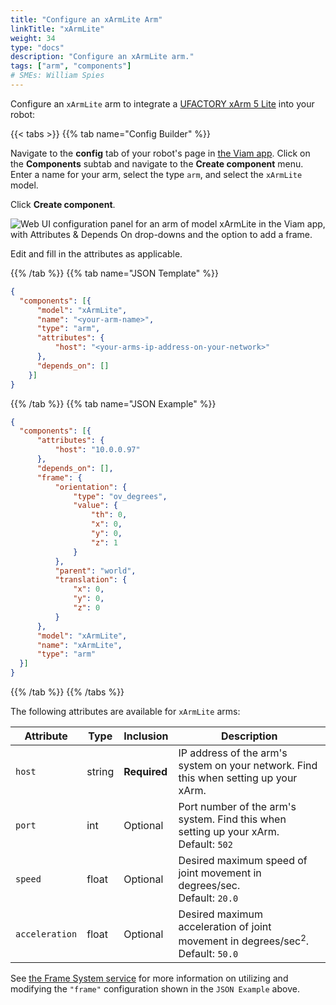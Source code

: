 ```yaml
---
title: "Configure an xArmLite Arm"
linkTitle: "xArmLite"
weight: 34
type: "docs"
description: "Configure an xArmLite arm."
tags: ["arm", "components"]
# SMEs: William Spies
---
```


Configure an `xArmLite` arm to integrate a [UFACTORY xArm 5 Lite](https://www.ufactory.cc/product-page/ufactory-xarm-5-lite/) into your robot:

{{< tabs >}}
{{% tab name="Config Builder" %}}

Navigate to the **config** tab of your robot's page in [the Viam app](https://app.viam.com).
Click on the **Components** subtab and navigate to the **Create component** menu.
Enter a name for your arm, select the type `arm`, and select the `xArmLite` model.

Click **Create component**.

![Web UI configuration panel for an arm of model xArmLite in the Viam app, with Attributes & Depends On drop-downs and the option to add a frame.](../img/xArmLite-ui-config.png)

Edit and fill in the attributes as applicable.

{{% /tab %}}
{{% tab name="JSON Template" %}}

```json {class="line-numbers linkable-line-numbers"}
{
  "components": [{
      "model": "xArmLite",
      "name": "<your-arm-name>",
      "type": "arm",
      "attributes": {
          "host": "<your-arms-ip-address-on-your-network>"
      },
      "depends_on": []
    }]
}
```

{{% /tab %}}
{{% tab name="JSON Example" %}}

```json {class="line-numbers linkable-line-numbers"}
{
  "components": [{
      "attributes": {
          "host": "10.0.0.97"
      },
      "depends_on": [],
      "frame": {
          "orientation": {
              "type": "ov_degrees",
              "value": {
                  "th": 0,
                  "x": 0,
                  "y": 0,
                  "z": 1
              }
          },
          "parent": "world",
          "translation": {
              "x": 0,
              "y": 0,
              "z": 0
          }
      },
      "model": "xArmLite",
      "name": "xArmLite",
      "type": "arm"
  }]
}
```

{{% /tab %}}
{{% /tabs %}}

The following attributes are available for `xArmLite` arms:

| Attribute | Type | Inclusion | Description |
| --------- | ---- | ----------| ----------- |
| `host`  | string | **Required** | IP address of the arm's system on your network. Find this when setting up your xArm. |
| `port`  | int | Optional | Port number of the arm's system. Find this when setting up your xArm. <br> Default: `502` |
| `speed` | float | Optional | Desired maximum speed of joint movement in degrees/sec. <br> Default: `20.0` |
| `acceleration`  | float | Optional | Desired maximum acceleration of joint movement in degrees/sec<sup>2</sup>. <br> Default: `50.0` |

See [the Frame System service](/services/frame-system) for more information on utilizing and modifying the `"frame"` configuration shown in the `JSON Example` above.
